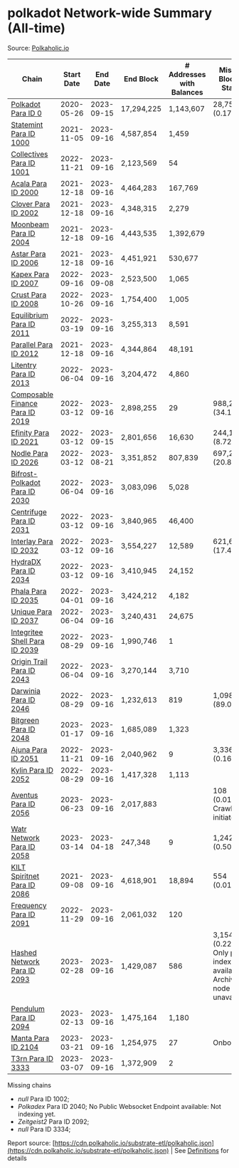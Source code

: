 # polkadot Network-wide Summary (All-time)

Source: [Polkaholic.io](https://polkaholic.io)


| Chain            | Start Date | End Date | End Block | # Addresses with Balances | Missing Blocks / Status |
| ---------------- | ---------- | ---------| --------- | ------------------------- | ----------------------- |
| [Polkadot Para ID 0](/polkadot/0-polkadot) | 2020-05-26 | 2023-09-15 | 17,294,225 |  1,143,607 | 28,752 (0.17%)  |
| [Statemint Para ID 1000](/polkadot/1000-statemint) | 2021-11-05 | 2023-09-16 | 4,587,854 |  1,459 |    |
| [Collectives Para ID 1001](/polkadot/1001-collectives) | 2022-11-21 | 2023-09-16 | 2,123,569 |  54 |    |
| [Acala Para ID 2000](/polkadot/2000-acala) | 2021-12-18 | 2023-09-16 | 4,464,283 |  167,769 |    |
| [Clover Para ID 2002](/polkadot/2002-clover) | 2021-12-18 | 2023-09-16 | 4,348,315 |  2,279 |    |
| [Moonbeam Para ID 2004](/polkadot/2004-moonbeam) | 2021-12-18 | 2023-09-16 | 4,443,535 |  1,392,679 |    |
| [Astar Para ID 2006](/polkadot/2006-astar) | 2021-12-18 | 2023-09-16 | 4,451,921 |  530,677 |    |
| [Kapex Para ID 2007](/polkadot/2007-kapex) | 2022-09-16 | 2023-09-08 | 2,523,500 |  1,065 |    |
| [Crust Para ID 2008](/polkadot/2008-crust) | 2022-10-26 | 2023-09-16 | 1,754,400 |  1,005 |    |
| [Equilibrium Para ID 2011](/polkadot/2011-equilibrium) | 2022-03-19 | 2023-09-16 | 3,255,313 |  8,591 |    |
| [Parallel Para ID 2012](/polkadot/2012-parallel) | 2021-12-18 | 2023-09-16 | 4,344,864 |  48,191 |    |
| [Litentry Para ID 2013](/polkadot/2013-litentry) | 2022-06-04 | 2023-09-16 | 3,204,472 |  4,860 |    |
| [Composable Finance Para ID 2019](/polkadot/2019-composable) | 2022-03-12 | 2023-09-16 | 2,898,255 |  29 | 988,228 (34.10%)  |
| [Efinity Para ID 2021](/polkadot/2021-efinity) | 2022-03-12 | 2023-09-15 | 2,801,656 |  16,630 | 244,165 (8.72%)  |
| [Nodle Para ID 2026](/polkadot/2026-nodle) | 2022-03-12 | 2023-08-21 | 3,351,852 |  807,839 | 697,249 (20.80%)  |
| [Bifrost-Polkadot Para ID 2030](/polkadot/2030-bifrost-dot) | 2022-06-04 | 2023-09-16 | 3,083,096 |  5,028 |    |
| [Centrifuge Para ID 2031](/polkadot/2031-centrifuge) | 2022-03-12 | 2023-09-16 | 3,840,965 |  46,400 |    |
| [Interlay Para ID 2032](/polkadot/2032-interlay) | 2022-03-12 | 2023-09-16 | 3,554,227 |  12,589 | 621,626 (17.49%)  |
| [HydraDX Para ID 2034](/polkadot/2034-hydradx) | 2022-03-12 | 2023-09-16 | 3,410,945 |  24,152 |    |
| [Phala Para ID 2035](/polkadot/2035-phala) | 2022-04-01 | 2023-09-16 | 3,424,212 |  4,182 |    |
| [Unique Para ID 2037](/polkadot/2037-unique) | 2022-06-04 | 2023-09-16 | 3,240,431 |  24,675 |    |
| [Integritee Shell Para ID 2039](/polkadot/2039-integritee-shell) | 2022-08-29 | 2023-09-16 | 1,990,746 |  1 |    |
| [Origin Trail Para ID 2043](/polkadot/2043-origintrail) | 2022-06-04 | 2023-09-16 | 3,270,144 |  3,710 |    |
| [Darwinia Para ID 2046](/polkadot/2046-darwinia) | 2022-08-29 | 2023-09-16 | 1,232,613 |  819 | 1,098,047 (89.08%)  |
| [Bitgreen Para ID 2048](/polkadot/2048-bitgreen) | 2023-01-17 | 2023-09-16 | 1,685,089 |  1,323 |    |
| [Ajuna Para ID 2051](/polkadot/2051-ajuna) | 2022-11-21 | 2023-09-16 | 2,040,962 |  9 | 3,336 (0.16%)  |
| [Kylin Para ID 2052](/polkadot/2052-kylin) | 2022-08-29 | 2023-09-16 | 1,417,328 |  1,113 |    |
| [Aventus Para ID 2056](/polkadot/2056-aventus) | 2023-06-23 | 2023-09-16 | 2,017,883 |   | 108 (0.01%) Crawling initiated |
| [Watr Network Para ID 2058](/polkadot/2058-watr) | 2023-03-14 | 2023-04-18 | 247,348 |  9 | 1,242 (0.50%)  |
| [KILT Spiritnet Para ID 2086](/polkadot/2086-kilt) | 2021-09-08 | 2023-09-16 | 4,618,901 |  18,894 | 554 (0.01%)  |
| [Frequency Para ID 2091](/polkadot/2091-frequency) | 2022-11-29 | 2023-09-16 | 2,061,032 |  120 |    |
| [Hashed Network Para ID 2093](/polkadot/2093-hashed) | 2023-02-28 | 2023-09-16 | 1,429,087 |  586 | 3,154 (0.22%) Only partial index available: Archive node unavailable |
| [Pendulum Para ID 2094](/polkadot/2094-pendulum) | 2023-02-13 | 2023-09-16 | 1,475,164 |  1,180 |    |
| [Manta Para ID 2104](/polkadot/2104-manta) | 2023-03-21 | 2023-09-16 | 1,254,975 |  27 |   Onboarding |
| [T3rn Para ID 3333](/polkadot/3333-t3rn) | 2023-03-07 | 2023-09-16 | 1,372,909 |  2 |    |

Missing chains


* *null* Para ID 1002; 
* *Polkadex* Para ID 2040; No Public Websocket Endpoint available: Not indexing yet.
* *Zeitgeist2* Para ID 2092; 
* *null* Para ID 3334; 

Report source: [https://cdn.polkaholic.io/substrate-etl/polkaholic.json](https://cdn.polkaholic.io/substrate-etl/polkaholic.json) | See [Definitions](/DEFINITIONS.md) for details
